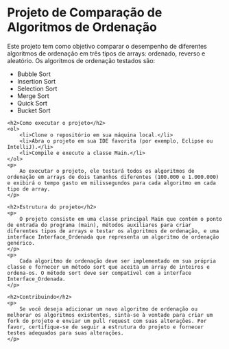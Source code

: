 <!DOCTYPE html>
<html lang="en">
<head>
    <meta charset="UTF-8">
    <meta name="viewport" content="width=device-width, initial-scale=1.0">

</head>
<body>
    <h1>Projeto de Comparação de Algoritmos de Ordenação</h1>
    <p>
        Este projeto tem como objetivo comparar o desempenho de diferentes algoritmos de ordenação em três tipos de arrays: ordenado, reverso e aleatório. Os algoritmos de ordenação testados são:
    </p>
    <ul>
        <li>Bubble Sort</li>
        <li>Insertion Sort</li>
        <li>Selection Sort</li>
        <li>Merge Sort</li>
        <li>Quick Sort</li>
        <li>Bucket Sort</li>
    </ul>

    <h2>Como executar o projeto</h2>
    <ol>
        <li>Clone o repositório em sua máquina local.</li>
        <li>Abra o projeto em sua IDE favorita (por exemplo, Eclipse ou IntelliJ).</li>
        <li>Compile e execute a classe Main.</li>
    </ol>
    <p>
        Ao executar o projeto, ele testará todos os algoritmos de ordenação em arrays de dois tamanhos diferentes (100.000 e 1.000.000) e exibirá o tempo gasto em milissegundos para cada algoritmo em cada tipo de array.
    </p>

    <h2>Estrutura do projeto</h2>
    <p>
        O projeto consiste em uma classe principal Main que contém o ponto de entrada do programa (main), métodos auxiliares para criar diferentes tipos de arrays e testar os algoritmos de ordenação, e uma interface Interface_Ordenada que representa um algoritmo de ordenação genérico.
    </p>
    <p>
        Cada algoritmo de ordenação deve ser implementado em sua própria classe e fornecer um método sort que aceita um array de inteiros e ordena-os. O método sort deve ser compatível com a interface Interface_Ordenada.
    </p>
    
    <h2>Contribuindo</h2>
    <p>
        Se você deseja adicionar um novo algoritmo de ordenação ou melhorar os algoritmos existentes, sinta-se à vontade para criar um fork do projeto e enviar um pull request com suas alterações. Por favor, certifique-se de seguir a estrutura do projeto e fornecer testes adequados para suas alterações.
    </p>
</body>
</html>
